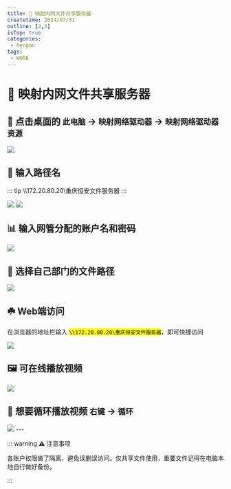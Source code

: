 ```yaml
---
title: 💬 映射内网文件共享服务器
createtime: 2024/07/31
outline: [2,3]
isTop: true
categories:
 - hengan
tags:
 - WORK
---
```


# 💬 映射内网文件共享服务器

## 🎯 点击桌面的 `此电脑` -> `映射网络驱动器` -> `映射网络驱动器资源`
<img src="https://gitee.com/zhangjunjiee/article-images/raw/master/images/202407311355345.png"/>

## 📃 输入路径名

::: tip
\\\172.20.80.20\重庆恒安文件服务器
:::

<img src="https://gitee.com/zhangjunjiee/article-images/raw/master/images/202408292324727.png"/>
<img src="https://gitee.com/zhangjunjiee/article-images/raw/master/images/202408292326594.png"/>

## 📊 输入网管分配的账户名和密码

<img src="https://gitee.com/zhangjunjiee/article-images/raw/master/images/202407311401386.png"/>

## 📂 选择自己部门的文件路径
<img src="https://gitee.com/zhangjunjiee/article-images/raw/master/images/202407311445150.png"/>


## ☘️ Web端访问

在浏览器的地址栏输入 <mark>`\\172.20.80.20\重庆恒安文件服务器`</mark>，即可快捷访问

<img src="https://gitee.com/zhangjunjiee/article-images/raw/master/images/202408292334530.png"/>


## 🖼️ 可在线播放视频
<p/>

<img src="https://gitee.com/zhangjunjiee/article-images/raw/master/images/202408300006470.png"/>
<p/>

## 🎨 想要循环播放视频 `右键` -> `循环`

<p/>
<img src="https://gitee.com/zhangjunjiee/article-images/raw/master/images/202408300004041.png"/>
---

::: warning ⚠️ 注意事项

各账户权限做了隔离，避免误删误访问。仅共享文件使用，重要文件记得在电脑本地自行做好备份。

<!-- <img src="https://gitee.com/zhangjunjiee/article-images/raw/master/images/202407311453577.png"/> -->

:::


